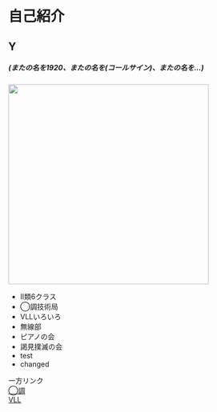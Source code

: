 # 自己紹介
## Y
##### (またの名を1920、またの名を(コールサイン)、またの名を...)
<img src="https://pics.prcm.jp/cdd6a47eb6ddf/79097913/jpeg/79097913.jpeg" width="400">

- II類6クラス
- ◯調技術局
- VLLいろいろ
- 無線部
- ピアノの会
- 謁見撲滅の会
- test
- changed

一方リンク\
[◯調](https://shinkan-2024.chofusai.jp/)\
[VLL](https://mikuec.com/)
